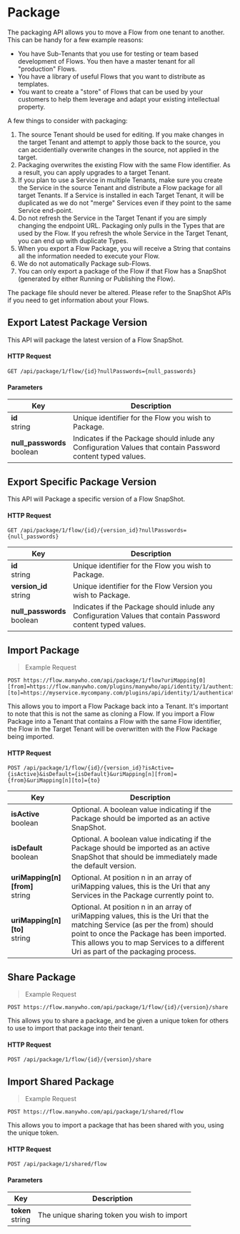 # Package

The packaging API allows you to move a Flow from one tenant to another. This can be handy for a few example reasons:

- You have Sub-Tenants that you use for testing or team based development of Flows. You then have a master tenant for all "production" Flows.
- You have a library of useful Flows that you want to distribute as templates.
- You want to create a "store" of Flows that can be used by your customers to help them leverage and adapt your existing intellectual property.

A few things to consider with packaging:

1. The source Tenant should be used for editing. If you make changes in the target Tenant and attempt to apply those back to the source, you can accidentially overwrite changes in the source, not applied in the target.
2. Packaging overwrites the existing Flow with the same Flow identifier. As a result, you can apply upgrades to a target Tenant.
3. If you plan to use a Service in multiple Tenants, make sure you create the Service in the source Tenant and distribute a Flow package for all target Tenants. If a Service is installed in each Target Tenant, it will be duplicated as we do not "merge" Services even if they point to the same Service end-point.
4. Do not refresh the Service in the Target Tenant if you are simply changing the endpoint URL. Packaging only pulls in the Types that are used by the Flow. If you refresh the whole Service in the Target Tenant, you can end up with duplicate Types.
5. When you export a Flow Package, you will receive a String that contains all the information needed to execute your Flow.
6. We do not automatically Package sub-Flows.
7. You can only export a package of the Flow if that Flow has a SnapShot (generated by either Running or Publishing the Flow).

The package file should never be altered. Please refer to the SnapShot APIs if you need to get information about your Flows.

## Export Latest Package Version

This API will package the latest version of a Flow SnapShot.

#### HTTP Request

`GET /api/package/1/flow/{id}?nullPasswords={null_passwords}`

#### Parameters

Key | Description
--- | -----------
**id**<br/>string | Unique identifier for the Flow you wish to Package.
**null_passwords**<br/>boolean | Indicates if the Package should inlude any Configuration Values that contain Password content typed values.

## Export Specific Package Version

This API will Package a specific version of a Flow SnapShot.

#### HTTP Request

`GET /api/package/1/flow/{id}/{version_id}?nullPasswords={null_passwords}`

Key | Description
--- | -----------
**id**<br/>string | Unique identifier for the Flow you wish to Package.
**version_id**<br/>string | Unique identifier for the Flow Version you wish to Package.
**null_passwords**<br/>boolean | Indicates if the Package should inlude any Configuration Values that contain Password content typed values.

## Import Package

> Example Request

```http
POST https://flow.manywho.com/api/package/1/flow?uriMapping[0][from]=https://flow.manywho.com/plugins/manywho/api/identity/1/authentication&uriMapping[0][to]=https://myservice.mycompany.com/plugins/api/identity/1/authentication
```

This allows you to import a Flow Package back into a Tenant. It's important to note that this is not the same as cloning a Flow. If you import a Flow Package into a Tenant that contains a Flow with the same Flow identifier, the Flow in the Target Tenant will be overwritten with the Flow Package being imported.

#### HTTP Request

`POST /api/package/1/flow/{id}/{version_id}?isActive={isActive}&isDefault={isDefault}&uriMapping[n][from]={from}&uriMapping[n][to]={to}`

Key | Description
--- | -----------
**isActive**<br/>boolean | Optional. A boolean value indicating if the Package should be imported as an active SnapShot.
**isDefault**<br/>boolean | Optional. A boolean value indicating if the Package should be imported as an active SnapShot that should be immediately made the default version.
**uriMapping[n][from]**<br/>string | Optional. At position n in an array of uriMapping values, this is the Uri that any Services in the Package currently point to.
**uriMapping[n][to]**<br/>string | Optional. At position n in an array of uriMapping values, this is the Uri that the matching Service (as per the from) should point to once the Package has been imported. This allows you to map Services to a different Uri as part of the packaging process.

## Share Package

> Example Request

```http
POST https://flow.manywho.com/api/package/1/flow/{id}/{version}/share
```

This allows you to share a package, and be given a unique token for others to use to import that package into their tenant.

#### HTTP Request

`POST /api/package/1/flow/{id}/{version}/share`

## Import Shared Package

> Example Request

```http
POST https://flow.manywho.com/api/package/1/shared/flow
```

This allows you to import a package that has been shared with you, using the unique token.

#### HTTP Request

`POST /api/package/1/shared/flow`

#### Parameters

Key | Description
--- | -----------
**token**<br/>string | The unique sharing token you wish to import